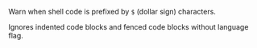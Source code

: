 Warn when shell code is prefixed by `$` (dollar sign) characters.

  Ignores indented code blocks and fenced code blocks without language flag.